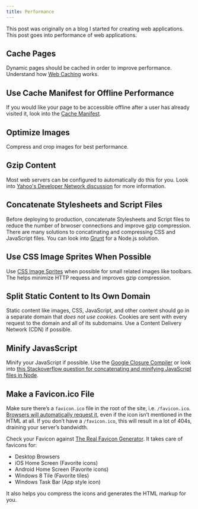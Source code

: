 ```yaml
---
title: Performance
---
```


This post was originally on a blog I started for creating web applications. This post goes into performance of web applications.

## Cache Pages

Dynamic pages should be cached in order to improve performance.  Understand how [Web Caching](https://www.mnot.net/cache_docs/) works.

## Use Cache Manifest for Offline Performance

If you would like your page to be accessible offline after a user has already visited it, look into the [Cache Manifest](http://www.w3.org/TR/2011/WD-html5-20110525/offline.html).

## Optimize Images

Compress and crop images for best performance.

## Gzip Content

Most web servers can be configured to automatically do this for you.  Look into [Yahoo's Developer Network discussion](https://developer.yahoo.com/performance/rules.html#gzip) for more information.

## Concatenate Stylesheets and Script Files

Before deploying to production, concatenate Stylesheets and Script files to reduce the number of brwoser connections and improve gzip compression.  There are many solutions to concatinating and compressing CSS and JavaScript files.  You can look into [Grunt](http://gruntjs.com/) for a Node.js solution.

## Use CSS Image Sprites When Possible

Use [CSS Image Sprites](http://alistapart.com/article/sprites) when possible for small related images like toolbars.  The helps minimize HTTP requess and improves gzip compression.

## Split Static Content to Its Own Domain

Static content like images, CSS, JavaScript, and other content should go in a separate domain that *does not use cookies*.  Cookies are sent with every request to the domain and all of its subdomains.  Use a Content Delivery Network (CDN) if possible.

## Minify JavasScript

Minify your JavaScript if possible.  Use the [Google Closure Compiler](https://developers.google.com/closure/compiler/) or look into [this Stackoverflow question for concatenating and minifying JavaScript files in Node](http://stackoverflow.com/questions/6539837/concat-and-minify-js-files-in-node).

## Make a Favicon.ico File

Make sure there’s a `favicon.ico` file in the root of the site, i.e. `/favicon.ico`. [Browsers will automatically request it](https://mathiasbynens.be/notes/rel-shortcut-icon), even if the icon isn’t mentioned in the HTML at all. If you don’t have a `/favicon.ico`, this will result in a lot of 404s, draining your server’s bandwidth.

Check your Favicon against [The Real Favicon Generator](http://realfavicongenerator.net/).  It takes care of favicons for:

* Desktop Browsers
* iOS Home Screen (Favorite icons)
* Android Home Screen (Favorite icons)
* Windows 8 Tile (Favorite tiles)
* Windows Task Bar (App style icon)

It also helps you compress the icons and generates the HTML markup for you.
